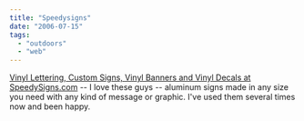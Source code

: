 ```yaml
---
title: "Speedysigns"
date: "2006-07-15"
tags: 
  - "outdoors"
  - "web"
---
```


[Vinyl Lettering, Custom Signs, Vinyl Banners and Vinyl Decals at SpeedySigns.com](https://www.speedysigns.com/ "Vinyl Lettering, Custom Signs, Vinyl Banners and Vinyl Decals at SpeedySigns.com") -- I love these guys -- aluminum signs made in any size you need with any kind of message or graphic. I've used them several times now and been happy.
